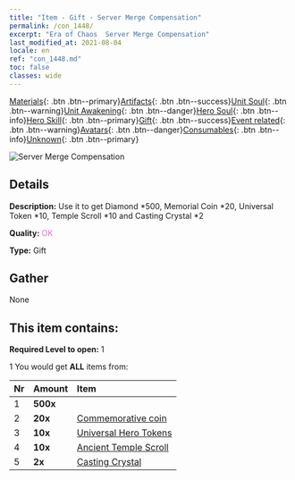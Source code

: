 ```yaml
---
title: "Item - Gift - Server Merge Compensation"
permalink: /con_1448/
excerpt: "Era of Chaos  Server Merge Compensation"
last_modified_at: 2021-08-04
locale: en
ref: "con_1448.md"
toc: false
classes: wide
---
```

 [Materials](/Items/){: .btn .btn--primary}[Artifacts](/Items/Artifacts/){: .btn .btn--success}[Unit Soul](/Items/UnitSoul/){: .btn .btn--warning}[Unit Awakening](/Items/UnitAwakening/){: .btn .btn--danger}[Hero Soul](/Items/HeroSoul/){: .btn .btn--info}[Hero Skill](/Items/HeroSkill/){: .btn .btn--primary}[Gift](/Items/Gift/){: .btn .btn--success}[Event related](/Items/Events/){: .btn .btn--warning}[Avatars](/Items/Avatars/){: .btn .btn--danger}[Consumables](/Items/Consumables/){: .btn .btn--info}[Unknown](/Items/Unknown/){: .btn .btn--primary}

 ![Server Merge Compensation](/images/t/i_907062.png)

## Details
 **Description:** Use it to get Diamond *500, Memorial Coin *20, Universal Token *10, Temple Scroll *10 and Casting Crystal *2

 **Quality:** <span style="color: #DA70D6">OK</span>

 **Type:** Gift

## Gather

  None

## This item contains:

 **Required Level to open:** 1

 1 You would get **ALL** items  from:

  | Nr | Amount |     Item    |
  |:---|:-------|:------------|
  | 1 |  **500x** | <i class="fas fa-gem"/> |  | 
  | 2 |  **20x** | [Commemorative coin](/Items/con_877/) |  | 
  | 3 |  **10x** | [Universal Hero Tokens](/Items/her_358/) |  | 
  | 4 |  **10x** | [Ancient Temple Scroll](/Items/con_697/) |  | 
  | 5 |  **2x** | [Casting Crystal](/Items/art_189/) |  | 

